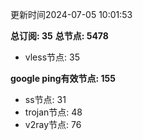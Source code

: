 更新时间2024-07-05 10:01:53

**总订阅: 35**
**总节点: 5478**
- vless节点: 35

**google ping有效节点: 155**
- ss节点: 31
- trojan节点: 48
- v2ray节点: 76
